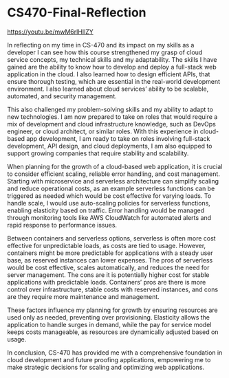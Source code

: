 # CS470-Final-Reflection

https://youtu.be/mwM6rlHIlZY

In reflecting on my time in CS-470 and its impact on my skills as a developer I can see how this course strengthened my grasp of cloud service concepts, my technical skills and my adaptability. The skills I have gained are the ability to know how to develop and deploy a full-stack web application in the cloud. I also learned how to design efficient APIs, that ensure thorough testing, which are essential in the real-world development environment. I also learned about cloud services’ ability to be scalable, automated, and security management.

This also challenged my problem-solving skills and my ability to adapt to new technologies. I am now prepared to take on roles that would require a mix of development and cloud infrastructure knowledge, such as DevOps engineer, or cloud architect, or similar roles. With this experience in cloud-based app development, I am ready to take on roles involving full-stack development, API design, and cloud deployments, I am also equipped to support growing companies that require stability and scalability.

When planning for the growth of a cloud-based web application, it is crucial to consider efficient scaling, reliable error handling, and cost management. Starting with microservice and serverless architecture can simplify scaling and reduce operational costs, as an example serverless functions can be triggered as needed which would be cost effective for varying loads. To handle scale, I would use auto-scaling policies for serverless functions, enabling elasticity based on traffic. Error handling would be managed through monitoring tools like AWS CloudWatch for automated alerts and rapid response to performance issues.

Between containers and serverless options, serverless is often more cost effective for unpredictable loads, as costs are tied to usage. However, containers might be more predictable for applications with a steady user base, as reserved instances can lower expenses. The pros of serverless would be cost effective, scales automatically, and reduces the need for server management. The cons are it is potentially higher cost for stable applications with predictable loads. Containers’ pros are there is more control over infrastructure, stable costs with reserved instances, and cons are they require more maintenance and management.

These factors influence my planning for growth by ensuring resources are used only as needed, preventing over provisioning. Elasticity allows the application to handle surges in demand, while the pay for service model keeps costs manageable, as resources are dynamically adjusted based on usage.

In conclusion, CS-470 has provided me with a comprehensive foundation in cloud development and future proofing applications, empowering me to make strategic decisions for scaling and optimizing web applications.
